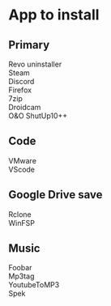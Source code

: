 # App to install

## Primary
Revo uninstaller<br/>
Steam<br/>
Discord<br/>
Firefox<br/>
7zip<br/>
Droidcam<br/>
O&O ShutUp10++<br/>

## Code 
VMware<br/>
VScode<br/>

## Google Drive save
Rclone<br/>
WinFSP<br/>

## Music
Foobar<br/>
Mp3tag<br/>
YoutubeToMP3<br/>
Spek<br/>
